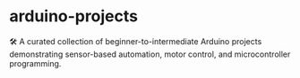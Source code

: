 # arduino-projects
🛠️ A curated collection of beginner-to-intermediate Arduino projects demonstrating sensor-based automation, motor control, and microcontroller programming.
